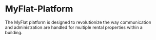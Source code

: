 # MyFlat-Platform
The MyFlat platform is designed to revolutionize the way communication and administration are handled for multiple rental properties within a building.
